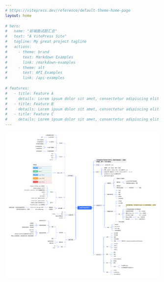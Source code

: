 ```yaml
---
# https://vitepress.dev/reference/default-theme-home-page
layout: home

# hero:
#   name: "前端面试题汇总"
#   text: "A VitePress Site"
#   tagline: My great project tagline
#   actions:
#     - theme: brand
#       text: Markdown Examples
#       link: /markdown-examples
#     - theme: alt
#       text: API Examples
#       link: /api-examples

# features:
#   - title: Feature A
#     details: Lorem ipsum dolor sit amet, consectetur adipiscing elit
#   - title: Feature B
#     details: Lorem ipsum dolor sit amet, consectetur adipiscing elit
#   - title: Feature C
#     details: Lorem ipsum dolor sit amet, consectetur adipiscing elit
---
```


![alt text](image.png)
